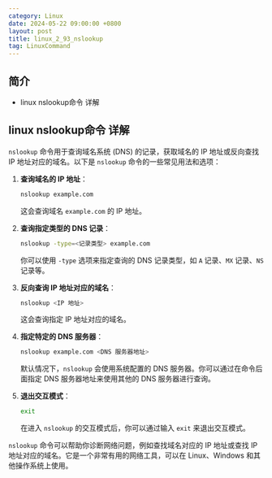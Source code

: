 ```yaml
---
category: Linux
date: 2024-05-22 09:00:00 +0800
layout: post
title: linux_2_93_nslookup
tag: LinuxCommand
---
```

## 简介

+ linux nslookup命令 详解

## linux nslookup命令 详解

`nslookup` 命令用于查询域名系统 (DNS) 的记录，获取域名的 IP 地址或反向查找 IP 地址对应的域名。以下是 `nslookup` 命令的一些常见用法和选项：

1. **查询域名的 IP 地址**：
   ```bash
   nslookup example.com
   ```
   这会查询域名 `example.com` 的 IP 地址。

2. **查询指定类型的 DNS 记录**：
   ```bash
   nslookup -type=<记录类型> example.com
   ```
   你可以使用 `-type` 选项来指定查询的 DNS 记录类型，如 `A` 记录、`MX` 记录、`NS` 记录等。

3. **反向查询 IP 地址对应的域名**：
   ```bash
   nslookup <IP 地址>
   ```
   这会查询指定 IP 地址对应的域名。

4. **指定特定的 DNS 服务器**：
   ```bash
   nslookup example.com <DNS 服务器地址>
   ```
   默认情况下，`nslookup` 会使用系统配置的 DNS 服务器。你可以通过在命令后面指定 DNS 服务器地址来使用其他的 DNS 服务器进行查询。

5. **退出交互模式**：
   ```bash
   exit
   ```
   在进入 `nslookup` 的交互模式后，你可以通过输入 `exit` 来退出交互模式。

`nslookup` 命令可以帮助你诊断网络问题，例如查找域名对应的 IP 地址或查找 IP 地址对应的域名。它是一个非常有用的网络工具，可以在 Linux、Windows 和其他操作系统上使用。